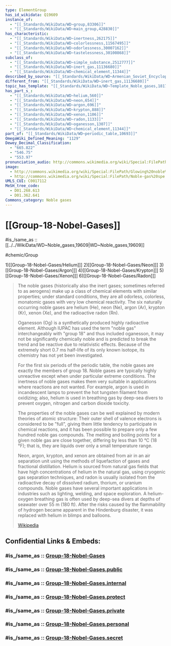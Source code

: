 ```yaml
---
type: ElementGroup
has_id_wikidata: Q19609
instance_of:
  - "[[_Standards/WikiData/WD~group,83306]]"
  - "[[_Standards/WikiData/WD~main_group,428830]]"
has_characteristic:
  - "[[_Standards/WikiData/WD~inertness,262175]]"
  - "[[_Standards/WikiData/WD~colorlessness,11567495]]"
  - "[[_Standards/WikiData/WD~odorlessness,30007162]]"
  - "[[_Standards/WikiData/WD~tastelessness,30100868]]"
subclass_of:
  - "[[_Standards/WikiData/WD~simple_substance,2512777]]"
  - "[[_Standards/WikiData/WD~inert_gas,11136680]]"
  - "[[_Standards/WikiData/WD~chemical_element,11344]]"
described_by_source: "[[_Standards/WikiData/WD~Armenian_Soviet_Encyclopedia,2657718]]"
different_from: "[[_Standards/WikiData/WD~inert_gas,11136680]]"
topic_has_template: "[[_Standards/WikiData/WD~Template_Noble_gases,18177184]]"
has_part_s_:
  - "[[_Standards/WikiData/WD~helium,560]]"
  - "[[_Standards/WikiData/WD~neon,654]]"
  - "[[_Standards/WikiData/WD~argon,696]]"
  - "[[_Standards/WikiData/WD~krypton,888]]"
  - "[[_Standards/WikiData/WD~xenon,1106]]"
  - "[[_Standards/WikiData/WD~radon,1133]]"
  - "[[_Standards/WikiData/WD~oganesson,1307]]"
  - "[[_Standards/WikiData/WD~chemical_element,11344]]"
part_of: "[[_Standards/WikiData/WD~periodic_table,10693]]"
OmegaWiki_Defined_Meaning: "1129"
Dewey_Decimal_Classification:
  - "665.822"
  - "546.75"
  - "553.97"
pronunciation_audio: http://commons.wikimedia.org/wiki/Special:FilePath/De-Edelgas.ogg
image:
  - http://commons.wikimedia.org/wiki/Special:FilePath/Glowing%20noble%20gases.jpg
  - http://commons.wikimedia.org/wiki/Special:FilePath/Noble-gas%20spe.png
UMLS_CUI: C0017112
MeSH_tree_code:
  - D01.268.613
  - D01.362.641
Commons_category: Noble gases
---
```


# [[Group-18-Nobel-Gases]]

#is_/same_as :: [[../../WikiData/WD~Noble_gases,19609|WD~Noble_gases,19609]]


#chemic/Group 

1)[[Group-18-Nobel-Gases/Helium]]]
2)[[Group-18-Nobel-Gases/Neon]]]
3)[[Group-18-Nobel-Gases/Argon]]]
4)[[Group-18-Nobel-Gases/Krypton]]]
5)[[Group-18-Nobel-Gases/Xenon]]]
6)[[Group-18-Nobel-Gases/Radon]]]


> The noble gases (historically also the inert gases; sometimes referred to as aerogens) make up a class of chemical elements with similar properties; under standard conditions, they are all odorless, colorless, monatomic gases with very low chemical reactivity. The six naturally occurring noble gases are helium (He), neon (Ne), argon (Ar), krypton (Kr), xenon (Xe), and the radioactive radon (Rn).
>
> Oganesson (Og) is a synthetically produced highly radioactive element. Although IUPAC has used the term "noble gas" interchangeably with "group 18" and thus included oganesson, it may not be significantly chemically noble and is predicted to break the trend and be reactive due to relativistic effects. Because of the extremely short 0.7 ms half-life of its only known isotope, its chemistry has not yet been investigated.
>
> For the first six periods of the periodic table, the noble gases are exactly the members of group 18. Noble gases are typically highly unreactive except when under particular extreme conditions. The inertness of noble gases makes them very suitable in applications where reactions are not wanted. For example, argon is used in incandescent lamps to prevent the hot tungsten filament from oxidizing; also, helium is used in breathing gas by deep-sea divers to prevent oxygen, nitrogen and carbon dioxide toxicity.
>
> The properties of the noble gases can be well explained by modern theories of atomic structure: Their outer shell of valence electrons is considered to be "full", giving them little tendency to participate in chemical reactions, and it has been possible to prepare only a few hundred noble gas compounds. The melting and boiling points for a given noble gas are close together, differing by less than 10 °C (18 °F); that is, they are liquids over only a small temperature range.
>
> Neon, argon, krypton, and xenon are obtained from air in an air separation unit using the methods of liquefaction of gases and fractional distillation. Helium is sourced from natural gas fields that have high concentrations of helium in the natural gas, using cryogenic gas separation techniques, and radon is usually isolated from the radioactive decay of dissolved radium, thorium, or uranium compounds. Noble gases have several important applications in industries such as lighting, welding, and space exploration. A helium-oxygen breathing gas is often used by deep-sea divers at depths of seawater over 55 m (180 ft). After the risks caused by the flammability of hydrogen became apparent in the Hindenburg disaster, it was replaced with helium in blimps and balloons.
>
> [Wikipedia](https://en.wikipedia.org/wiki/Noble%20gas)
 


## Confidential Links & Embeds: 

### #is_/same_as :: [Group-18-Nobel-Gases](/_Standards/Chemistry/Chemical_Element/Group-18-Nobel-Gases.md) 

### #is_/same_as :: [Group-18-Nobel-Gases.public](/_public/Chemistry/Chemical_Element/Group-18-Nobel-Gases.public.md) 

### #is_/same_as :: [Group-18-Nobel-Gases.internal](/_internal/Chemistry/Chemical_Element/Group-18-Nobel-Gases.internal.md) 

### #is_/same_as :: [Group-18-Nobel-Gases.protect](/_protect/Chemistry/Chemical_Element/Group-18-Nobel-Gases.protect.md) 

### #is_/same_as :: [Group-18-Nobel-Gases.private](/_private/Chemistry/Chemical_Element/Group-18-Nobel-Gases.private.md) 

### #is_/same_as :: [Group-18-Nobel-Gases.personal](/_personal/Chemistry/Chemical_Element/Group-18-Nobel-Gases.personal.md) 

### #is_/same_as :: [Group-18-Nobel-Gases.secret](/_secret/Chemistry/Chemical_Element/Group-18-Nobel-Gases.secret.md)

